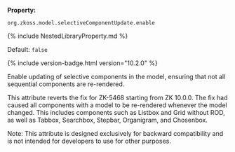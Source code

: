 **Property:**

`org.zkoss.model.selectiveComponentUpdate.enable`

{% include NestedLibraryProperty.md %}

Default:  `false`

{% include version-badge.html version="10.2.0" %}

Enable updating of selective components in the model, ensuring that not
all sequential components are re-rendered.

This attribute reverts the fix for ZK-5468 starting from ZK 10.0.0. The
fix had caused all components with a model to be re-rendered whenever
the model changed. This includes components such as Listbox and Grid
without ROD, as well as Tabbox, Searchbox, Stepbar, Organigram, and
Chosenbox.

Note: This attribute is designed exclusively for backward compatibility
and is not intended for developers to use for other purposes.

